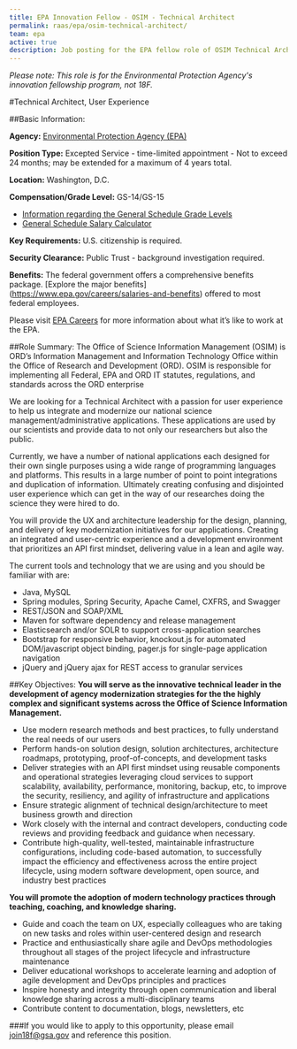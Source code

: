 ```yaml
---
title: EPA Innovation Fellow - OSIM - Technical Architect
permalink: raas/epa/osim-technical-architect/
team: epa
active: true
description: Job posting for the EPA fellow role of OSIM Technical Architect.
---
```


*Please note: This role is for the Environmental Protection Agency's innovation fellowship program, not 18F.*

#Technical Architect, User Experience

##Basic Information:

**Agency:** [Environmental Protection Agency (EPA)](https://www3.epa.gov/)

**Position Type:** Excepted Service - time-limited appointment - Not to exceed 24 months; may be extended for a maximum of 4 years total.

**Location:** Washington, D.C.

**Compensation/Grade Level:** GS-14/GS-15

- [Information regarding the General Schedule Grade Levels](https://www.opm.gov/policy-data-oversight/pay-leave/pay-systems/general-schedule)
- [General Schedule Salary Calculator](https://www.opm.gov/policy-data-oversight/pay-leave/salaries-wages/2016/general-schedule-gs-salary-calculator/)

**Key Requirements:** U.S. citizenship is required.

**Security Clearance:** Public Trust - background investigation required.

**Benefits:** The federal government offers a comprehensive benefits package. [Explore the major benefits] (https://www.epa.gov/careers/salaries-and-benefits) offered to most federal employees.

Please visit [EPA Careers](https://www.epa.gov/careers) for more information about what it’s like to work at the EPA.
 
##Role Summary:
The Office of Science Information Management (OSIM) is ORD’s Information Management and Information Technology Office within the Office of Research and Development (ORD).  OSIM is responsible for implementing all Federal, EPA and ORD IT statutes, regulations, and standards across the ORD enterprise

We are looking for a Technical Architect with a passion for user experience to help us integrate and modernize  our national science management/administrative applications. These applications are used by our scientists and provide data to not only our researchers but also the public.

Currently, we have a number of national applications each designed for their own single purposes using a wide range of programming languages and platforms. This results in a large number of point to point integrations and duplication of information. Ultimately creating confusing and disjointed user experience which can get in the way of our researches doing the science they were hired to do.

You will provide the UX and architecture leadership for the design, planning, and delivery of key modernization initiatives for our applications. Creating an integrated and user-centric experience and a development environment that prioritizes an API first mindset, delivering value in a lean and agile way.

The current tools and technology that we are using and you should be familiar with are:
- Java, MySQL
- Spring modules, Spring Security, Apache Camel, CXFRS, and Swagger
- REST/JSON and SOAP/XML
- Maven for software dependency and release management
- Elasticsearch and/or SOLR to support cross-application searches
- Bootstrap for responsive behavior, knockout.js for automated DOM/javascript object binding, pager.js for single-page application navigation
- jQuery and jQuery ajax for REST access to granular services 


##Key Objectives:
**You will serve as the innovative technical leader in the development of agency modernization strategies for the the highly complex and significant systems across the Office of Science Information Management.**

- Use modern research methods and best practices, to fully understand the real needs of our users
- Perform hands-on solution design, solution architectures, architecture roadmaps, prototyping, proof-of-concepts, and development tasks
- Deliver strategies with an API first mindset using reusable components and operational strategies leveraging cloud services to support scalability, availability, performance, monitoring, backup, etc, to improve the security, resiliency, and agility of infrastructure and applications
- Ensure strategic alignment of technical design/architecture to meet business growth and direction
- Work closely with the internal and contract developers, conducting code reviews and providing feedback and guidance when necessary.
- Contribute high-quality, well-tested, maintainable infrastructure configurations, including code-based automation, to successfully impact the efficiency and effectiveness across the entire project lifecycle, using modern software development, open source, and industry best practices

**You will promote the adoption of modern technology practices through teaching, coaching, and knowledge sharing.**

- Guide and coach the team on UX, especially colleagues who are taking on new tasks and roles within user-centered design and research
- Practice and enthusiastically share agile and DevOps methodologies throughout all stages of the project lifecycle and infrastructure maintenance
- Deliver educational workshops to accelerate learning and adoption of agile development and DevOps principles and practices
- Inspire honesty and integrity through open communication and liberal knowledge sharing across a multi-disciplinary teams
- Contribute content to documentation, blogs, newsletters, etc

###If you would like to apply to this opportunity, please email [join18f@gsa.gov](mailto:join18f@gsa.gov) and reference this position.
